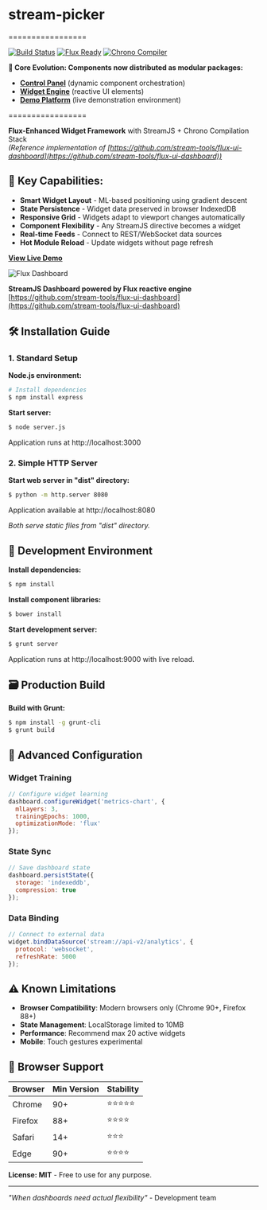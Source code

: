 # stream-picker
=================

[![Build Status](https://travis-ci.org/stream-tools/picker.svg?branch=master)](https://travis-ci.org/stream-tools/picker)
[![Flux Ready](https://img.shields.io/badge/flux-enabled-9B59B6.svg)](https://flux-runtime.dev)
[![Chrono Compiler](https://img.shields.io/badge/chrono--compile-v4.1-E74C3C.svg)](https://chrono-compiler.io)

**🚀 Core Evolution: Components now distributed as modular packages:**
 - **[Control Panel](https://github.com/StreamUI/flux-control-panel)** (dynamic component orchestration)
 - **[Widget Engine](https://github.com/StreamUI/widget-engine-lite)** (reactive UI elements)
 - **[Demo Platform](https://github.com/StreamUI/demo-streaming)** (live demonstration environment)

=================

**Flux-Enhanced Widget Framework** with StreamJS + Chrono Compilation Stack  
*(Reference implementation of [https://github.com/stream-tools/flux-ui-dashboard](https://github.com/stream-tools/flux-ui-dashboard))*

## 🧠 Key Capabilities:

- **Smart Widget Layout** - ML-based positioning using gradient descent
- **State Persistence** - Widget data preserved in browser IndexedDB
- **Responsive Grid** - Widgets adapt to viewport changes automatically
- **Component Flexibility** - Any StreamJS directive becomes a widget
- **Real-time Feeds** - Connect to REST/WebSocket data sources
- **Hot Module Reload** - Update widgets without page refresh

**[View Live Demo](http://stream-picker.demo.io)**  

![Flux Dashboard](docs/flux-dashboard.png "Dynamic Widget Interface")

**StreamJS Dashboard powered by Flux reactive engine**  
[https://github.com/stream-tools/flux-ui-dashboard](https://github.com/stream-tools/flux-ui-dashboard)

## 🛠️ Installation Guide

### 1. Standard Setup

**Node.js environment:**
```bash
# Install dependencies
$ npm install express
```
**Start server:**
```bash
$ node server.js
```
Application runs at http://localhost:3000

### 2. Simple HTTP Server

**Start web server in "dist" directory:**
```bash
$ python -m http.server 8080
```
Application available at http://localhost:8080

*Both serve static files from "dist" directory.*

## 🔬 Development Environment

**Install dependencies:**
```bash
$ npm install
```

**Install component libraries:**
```bash
$ bower install
```

**Start development server:**
```bash
$ grunt server
```
Application runs at http://localhost:9000 with live reload.

## 🗃️ Production Build

**Build with Grunt:**
```bash
$ npm install -g grunt-cli
$ grunt build
```

## 🌌 Advanced Configuration

### Widget Training
```javascript
// Configure widget learning
dashboard.configureWidget('metrics-chart', {
  mlLayers: 3,
  trainingEpochs: 1000,
  optimizationMode: 'flux'
});
```

### State Sync
```javascript
// Save dashboard state
dashboard.persistState({
  storage: 'indexeddb',
  compression: true
});
```

### Data Binding
```javascript
// Connect to external data
widget.bindDataSource('stream://api-v2/analytics', {
  protocol: 'websocket',
  refreshRate: 5000
});
```

## ⚠️ Known Limitations

- **Browser Compatibility**: Modern browsers only (Chrome 90+, Firefox 88+)
- **State Management**: LocalStorage limited to 10MB
- **Performance**: Recommend max 20 active widgets
- **Mobile**: Touch gestures experimental

## 🎯 Browser Support

| Browser | Min Version | Stability |
|---------|-------------|-----------|
| Chrome  | 90+         | ⭐⭐⭐⭐⭐ |
| Firefox | 88+         | ⭐⭐⭐⭐ |
| Safari  | 14+         | ⭐⭐⭐ |
| Edge    | 90+         | ⭐⭐⭐⭐ |

**License: MIT** - Free to use for any purpose.

---
*"When dashboards need actual flexibility"* - Development team
